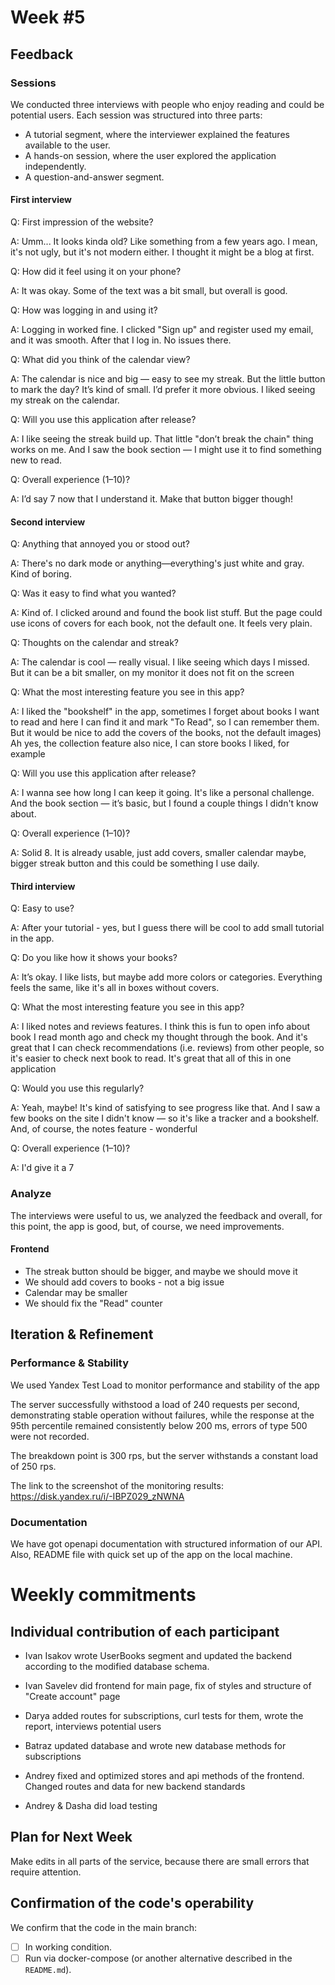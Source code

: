 # **Week #5**

## Feedback

### Sessions

We conducted three interviews with people who enjoy reading and could be potential users. Each session was structured
into three parts:

- A tutorial segment, where the interviewer explained the features available to the user.
- A hands-on session, where the user explored the application independently.
- A question-and-answer segment.

#### First interview
Q: First impression of the website?

A: Umm... It looks kinda old? Like something from a few years ago. I mean, it's not ugly, but it's not modern either. I
thought it might be a blog at first.

Q: How did it feel using it on your phone?

A: It was okay. Some of the text was a bit small, but overall is good.

Q: How was logging in and using it?

A: Logging in worked fine. I clicked "Sign up" and register used my email, and it was smooth. After that I log in.
No issues there.

Q: What did you think of the calendar view?

A: The calendar is nice and big — easy to see my streak. But the little button to mark the day? It’s kind of small.
I’d prefer it more obvious. I liked seeing my streak on the calendar.

Q: Will you use this application after release?

A: I like seeing the streak build up. That little "don’t break the chain" thing works on me. And I saw the book
section — I might use it to find something new to read.

Q: Overall experience (1–10)?

A: I’d say 7 now that I understand it. Make that button bigger though!

#### Second interview

Q: Anything that annoyed you or stood out?

A: There's no dark mode or anything—everything's just white and gray. Kind of boring.

Q: Was it easy to find what you wanted?

A: Kind of. I clicked around and found the book list stuff. But the page could use
icons of covers for each book, not the default one. It feels very plain.

Q: Thoughts on the calendar and streak?

A: The calendar is cool — really visual. I like seeing which days I missed. But it can be a bit smaller, on my monitor
it does not fit on the screen

Q: What the most interesting feature you see in this app?

A: I liked the "bookshelf" in the app, sometimes I forget about books I want to read and here I can find it and mark "To
Read", so I can remember them. But it would be nice to add the covers of the books, not the default images) Ah yes, the
collection feature also nice, I can store books I liked, for example

Q: Will you use this application after release?

A: I wanna see how long I can keep it going. It's like a personal challenge. And the book section — it’s basic, but
I found a couple things I didn't know about.

Q: Overall experience (1–10)?

A: Solid 8. It is already usable, just add covers, smaller calendar maybe, bigger streak button and this could be
something I use daily.

#### Third interview

Q: Easy to use?

A: After your tutorial - yes, but I guess there will be cool to add small tutorial in the app.

Q: Do you like how it shows your books?

A: It’s okay. I like lists, but maybe add more colors or categories. Everything feels the same, like it's all in boxes
without covers.

Q: What the most interesting feature you see in this app?

A: I liked notes and reviews features. I think this is fun to open info about book I read month ago and check my
thought through the book. And it's great that I can check recommendations (i.e. reviews) from other people, so it's
easier
to check next book to read. It's great that all of this in one application

Q: Would you use this regularly?

A: Yeah, maybe! It's kind of satisfying to see progress like that. And I saw a few books on the site I didn't know —
   so it's like a tracker and a bookshelf. And, of course, the notes feature - wonderful

Q: Overall experience (1–10)?
   
A: I'd give it a 7

### Analyze

The interviews were useful to us, we analyzed the feedback and overall, for this point, the app is good, but, of course,
we need improvements.

#### Frontend

- The streak button should be bigger, and maybe we should move it
- We should add covers to books - not a big issue
- Calendar may be smaller
- We should fix the "Read" counter

## Iteration & Refinement

### Performance & Stability

We used Yandex Test Load to monitor performance and stability of the app

The server successfully withstood a load of 240 requests per second, demonstrating stable operation without failures,
while the response at the 95th percentile remained consistently below 200 ms, errors of type 500 were not recorded.

The breakdown point is 300 rps, but the server withstands a constant load of 250 rps.

The link to the screenshot of the monitoring results: https://disk.yandex.ru/i/-IBPZ029_zNWNA

### Documentation

We have got openapi documentation with structured information of our API. Also, README file with quick set up of the app
on the local machine.

# Weekly commitments

## Individual contribution of each participant

- Ivan Isakov wrote UserBooks segment and updated the backend according to the modified database schema.
- Ivan Savelev did frontend for main page, fix of styles and structure of "Create account" page
- Darya added routes for subscriptions, curl tests for them, wrote the report, interviews potential users
- Batraz updated database and wrote new database methods for subscriptions
- Andrey fixed and optimized stores and api methods of the frontend. Changed routes and data for new backend standards

- Andrey & Dasha did load testing

## Plan for Next Week

Make edits in all parts of the service, because there are small errors that require attention.

## Confirmation of the code's operability

We confirm that the code in the main branch:

- [ ] In working condition.
- [ ] Run via docker-compose (or another alternative described in the `README.md`).
